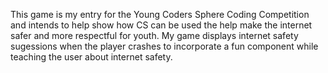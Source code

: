 This game is my entry for the Young Coders Sphere Coding Competition and intends to help show how CS can be used the help make the internet safer and more respectful for youth. My game displays internet safety sugessions when the player crashes to incorporate a fun component while teaching the user about internet safety.
